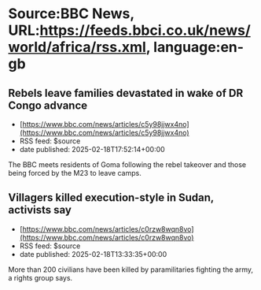 # Source:BBC News, URL:https://feeds.bbci.co.uk/news/world/africa/rss.xml, language:en-gb

## Rebels leave families devastated in wake of DR Congo advance
 - [https://www.bbc.com/news/articles/c5y98jjwx4no](https://www.bbc.com/news/articles/c5y98jjwx4no)
 - RSS feed: $source
 - date published: 2025-02-18T17:52:14+00:00

The BBC meets residents of Goma following the rebel takeover and those being forced by the M23 to leave camps.

## Villagers killed execution-style in Sudan, activists say
 - [https://www.bbc.com/news/articles/c0rzw8wqn8vo](https://www.bbc.com/news/articles/c0rzw8wqn8vo)
 - RSS feed: $source
 - date published: 2025-02-18T13:33:35+00:00

More than 200 civilians have been killed by paramilitaries fighting the army, a rights group says.

